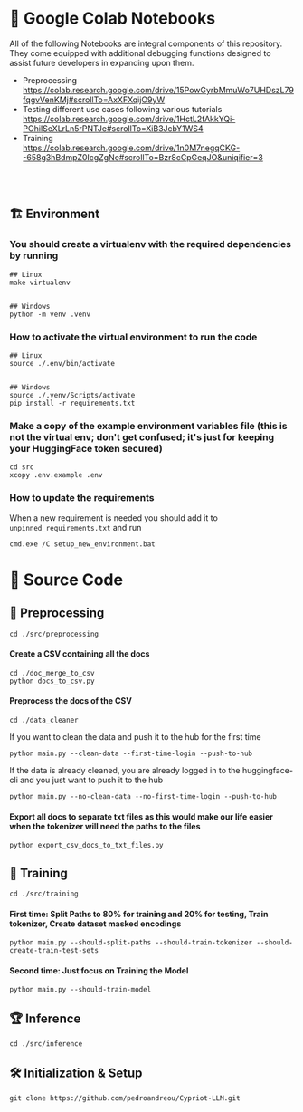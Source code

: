 # :memo: Google Colab Notebooks
All of the following Notebooks are integral components of this repository. They come equipped with additional debugging functions designed to assist future developers in expanding upon them.<br>
- Preprocessing<br>
    https://colab.research.google.com/drive/15PowGyrbMmuWo7UHDszL79fqgvVenKMj#scrollTo=AxXFXqijO9yW
- Testing different use cases following various tutorials<br>
    https://colab.research.google.com/drive/1HctL2fAkkYQi-POhiISeXLrLn5rPNTJe#scrollTo=XiB3JcbY1WS4
- Training<br>
    https://colab.research.google.com/drive/1n0M7negqCKG--658g3hBdmpZ0IcgZgNe#scrollTo=Bzr8cCpGeqJO&uniqifier=3
<br>
<br>

## :building_construction: Environment

### You should create a virtualenv with the required dependencies by running
```
## Linux
make virtualenv


## Windows
python -m venv .venv
```


### How to activate the virtual environment to run the code
```
## Linux
source ./.env/bin/activate


## Windows
source ./.venv/Scripts/activate
pip install -r requirements.txt
```


### Make a copy of the example environment variables file (this is not the virtual env; don't get confused; it's just for keeping your HuggingFace token secured)
```
cd src
xcopy .env.example .env
```


### How to update the requirements
When a new requirement is needed you should add it to `unpinned_requirements.txt` and run
```
cmd.exe /C setup_new_environment.bat
```


# :crossed_flags: Source Code
## :hammer: Preprocessing
```
cd ./src/preprocessing
```

#### Create a CSV containing all the docs
```
cd ./doc_merge_to_csv
python docs_to_csv.py
```

#### Preprocess the docs of the CSV
```
cd ./data_cleaner
```

If you want to clean the data and push it to the hub for the first time
```
python main.py --clean-data --first-time-login --push-to-hub
```

If the data is already cleaned, you are already logged in to the huggingface-cli and you just want to push it to the hub
```
python main.py --no-clean-data --no-first-time-login --push-to-hub
```

#### Export all docs to separate txt files as this would make our life easier when the tokenizer will need the paths to the files
```
python export_csv_docs_to_txt_files.py
```


## :runner: Training
```
cd ./src/training
```
#### First time: Split Paths to 80% for training and 20% for testing, Train tokenizer, Create dataset masked encodings
```
python main.py --should-split-paths --should-train-tokenizer --should-create-train-test-sets
```
#### Second time: Just focus on Training the Model
```
python main.py --should-train-model
```


## :trophy: Inference
```
cd ./src/inference
```


## 🛠 Initialization & Setup
    git clone https://github.com/pedroandreou/Cypriot-LLM.git
